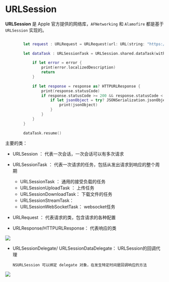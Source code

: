 # URLSession

**URLSession** 是 Apple 官方提供的网络库，`AFNetworking` 和 `Alamofire` 都是基于 `URLSession` 实现的。




```swift

        let request : URLRequest = URLRequest(url: URL(string: "https://api.github.com/users/existorlive")!)
        
        let dataTask : URLSessionTask = URLSession.shared.dataTask(with: request) { (data, response, error) in
            
            if let error = error {
                print(error.localizedDescription)
                return
            }
            
            if let response = response as? HTTPURLResponse {
                print(response.statusCode)
                if response.statusCode >= 200 && response.statusCode < 300 {
                    if let jsonObject = try? JSONSerialization.jsonObject(with: data!) {
                        print(jsonObject)
                    }
                }
            }
        }
        
        dataTask.resume()
```

主要的类： 

- URLSession ： 代表一次会话，一次会话可以有多次请求

- URLSessionTask ： 代表一次请求的任务，包括从发出请求到响应的整个周期

     - URLSessionTask ： 通用的接受负载的任务
     - URLSessionUploadTask ： 上传任务
     - URLSessionDownloadTask： 下载文件的任务
     - URLSessionStreamTask：
     - URLSessionWebSocketTask： websocket任务

- URLRequest ： 代表请求的类，包含请求的各种配置

- URLResponse/HTTPURLResponse： 代表响应的类

![](https://gitee.com/existorlive/exist-or-live-pic/raw/master/NSURLSession.png)


- URLSessionDelegate/ URLSessionDataDelegate： URLSession的回调代理

      NSURLSession 可以绑定 delegate 对象，在发生特定时间是回调响应的方法
    

![](https://gitee.com/existorlive/exist-or-live-pic/raw/master/NSURLSessionDelegate.png)